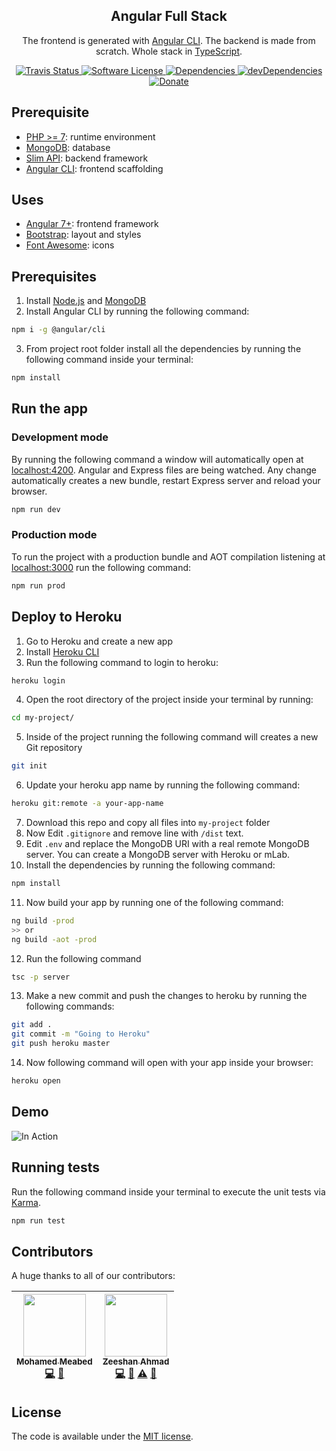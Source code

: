 <p align="center">
  <h2 align="center">Angular Full Stack</h2>
  <p align="center">The frontend is generated with <a href="https://github.com/angular/angular-cli">Angular CLI</a>. The backend is made from scratch. Whole stack in <a href="https://www.typescriptlang.org">TypeScript</a>.</p>
  <p align="center">
    <a href="https://travis-ci.org/me-io/angular-2-starter">
      <img src="https://img.shields.io/travis/me-io/angular-2-starter/master.svg?style=flat-square" alt="Travis Status">
    </a>
    <a href="LICENSE.md">
      <img src="https://img.shields.io/badge/license-MIT-brightgreen.svg?style=flat-square" alt="Software License">
    </a>
    <a href="https://david-dm.org/me-io/angular-2-starter">
      <img src="https://img.shields.io/david/me-io/angular-2-starter.svg?style=flat-square" alt="Dependencies">
    </a> 
    <a href="https://david-dm.org/me-io/angular-2-starter?type=dev">
      <img src="https://img.shields.io/david/dev/me-io/angular-2-starter.svg?style=flat-square" alt="devDependencies">
    </a> 
    <a href="https://www.paypal.me/meabed">
      <img src="https://img.shields.io/badge/paypal-donate-179BD7.svg?style=flat-squares" alt="Donate">
    </a>
  </p>
</p>

## Prerequisite

* [PHP >= 7](https://nodejs.org): runtime environment
* [MongoDB](https://www.mongodb.com): database
* [Slim API](https://github.com/me-io/slim-api): backend framework
* [Angular CLI](https://cli.angular.io): frontend scaffolding

## Uses

* [Angular 7+](https://angular.io): frontend framework
* [Bootstrap](http://www.getbootstrap.com): layout and styles
* [Font Awesome](http://fontawesome.io): icons

## Prerequisites

1. Install [Node.js](https://nodejs.org) and [MongoDB](https://www.mongodb.com)
2. Install Angular CLI by running the following command:
  ```bash
  npm i -g @angular/cli
  ```
3. From project root folder install all the dependencies by running the following command inside your terminal:
  ```bash
  npm install
  ```

## Run the app

### Development mode

By running the following command a window will automatically open at [localhost:4200](http://localhost:4200). Angular and Express files are being watched. Any change automatically creates a new bundle, restart Express server and reload your browser.

```bash
npm run dev
```

### Production mode

To run the project with a production bundle and AOT compilation listening at [localhost:3000](http://localhost:3000) run the following command:

```bash
npm run prod
```

## Deploy to Heroku

1. Go to Heroku and create a new app
2. Install [Heroku CLI](https://devcenter.heroku.com/articles/heroku-command-line)
3. Run the following command to login to heroku:
  ```bash
  heroku login
  ```
4. Open the root directory of the project inside your terminal by running:
  ```bash
  cd my-project/
  ```
5. Inside of the project running the following command will creates a new Git repository
  ```bash
  git init
  ```
6. Update your heroku app name by running the following command: 
  ```bash
  heroku git:remote -a your-app-name
  ```
7. Download this repo and copy all files into `my-project` folder
8. Now Edit `.gitignore` and remove line with `/dist` text.
9. Edit `.env` and replace the MongoDB URI with a real remote MongoDB server. You can create a MongoDB server with Heroku or mLab.
10. Install the dependencies by running the following command:
  ```bash
  npm install
  ```
11. Now build your app by running one of the following command:
  ```bash
  ng build -prod 
  >> or 
  ng build -aot -prod
  ```
12. Run the following command
  ```bash
  tsc -p server
  ```
13. Make a new commit and push the changes to heroku by running the following commands:
  ```bash
  git add . 
  git commit -m "Going to Heroku"
  git push heroku master
  ```
14. Now following command will open with your app inside your browser:
  ```bash
  heroku open
  ```

## Demo

![In Action](https://d2ffutrenqvap3.cloudfront.net/items/1A422k2U0O2R0T2M2j3k/Screen%20Recording%202018-02-25%20at%2012.44%20AM.gif)

## Running tests

Run the following command inside your terminal to execute the unit tests via [Karma](https://karma-runner.github.io/).

```bash
npm run test
```

## Contributors

A huge thanks to all of our contributors:

<!-- ALL-CONTRIBUTORS-LIST:START - Do not remove or modify this section -->
<!-- prettier-ignore -->
| [<img src="https://avatars0.githubusercontent.com/u/45731?v=3" width="100px;"/><br /><sub><b>Mohamed Meabed</b></sub>](https://github.com/Meabed)<br />[💻](https://github.com//angular-2-starter/commits?author=Meabed "Code") [📢](#talk-Meabed "Talks") | [<img src="https://avatars2.githubusercontent.com/u/16267321?v=3" width="100px;"/><br /><sub><b>Zeeshan Ahmad</b></sub>](https://github.com/zeeshanu)<br />[💻](https://github.com//angular-2-starter/commits?author=zeeshanu "Code") [🐛](https://github.com//angular-2-starter/issues?q=author%3Azeeshanu "Bug reports") [⚠️](https://github.com//angular-2-starter/commits?author=zeeshanu "Tests") [📖](https://github.com//angular-2-starter/commits?author=zeeshanu "Documentation") |
| :---: | :---: |
<!-- ALL-CONTRIBUTORS-LIST:END -->

## License

The code is available under the [MIT license](LICENSE.md).
